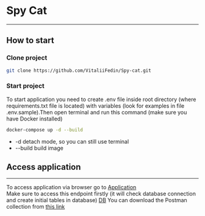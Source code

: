 # Spy Cat
__________________________________________________________________

## How to start

### Clone project
```bash
git clone https://github.com/VitaliiFedin/Spy-cat.git
```
### Start project
To start application you need to create .env file inside root directory (where requirements.txt file is located) with variables (look for examples in file .env.sample).Then open terminal and run this command (make sure you have Docker installed)
```bash
docker-compose up -d --build
```
- -d detach mode, so you can still use terminal
- --build build image
## Access application
__________________________________________________________________

To access application via browser go to [Application](http://localhost:8000/docs)  
Make sure to access this endpoint firstly (it will check database connection and create initial tables in database) [DB](http://localhost:8000/db)
You can download the Postman collection from [this link](https://drive.google.com/file/d/1VPYa71VIQky0UykEeWdqK8aAOEEFV7tf/view?usp=sharing)
